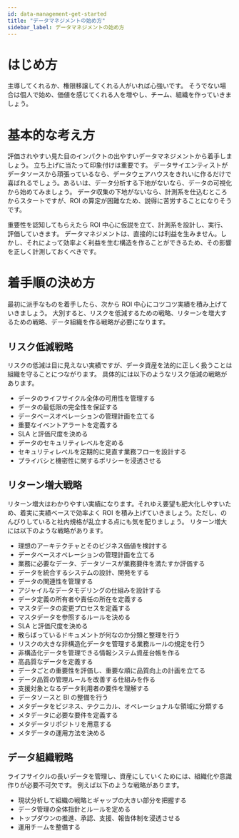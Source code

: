 ```yaml
---
id: data-management-get-started
title: "データマネジメントの始め方"
sidebar_label: データマネジメントの始め方
---
```


# はじめ方
主導してくれるか、権限移譲してくれる人がいれば心強いです。
そうでない場合は個人で始め、価値を感じてくれる人を増やし、チーム、組織を作っていきましょう。

# 基本的な考え方
評価されやすい見た目のインパクトの出やすいデータマネジメントから着手しましょう。
立ち上げに当たって印象付けは重要です。
データサイエンティストがデータソースから頑張っているなら、データウェアハウスをきれいに作るだけで喜ばれるでしょう。あるいは、データ分析する下地がないなら、データの可視化から始めてみましょう。
データ収集の下地がないなら、計測系を仕込むところからスタートですが、ROI の算定が困難なため、説得に苦労することになりそうです。

重要性を認知してもらえたら ROI 中心に仮説を立て、計測系を設計し、実行、評価していきます。
データマネジメントは、直接的には利益を生みません。しかし、それによって効率よく利益を生む構造を作ることができるため、その影響を正しく計測しておくべきです。

# 着手順の決め方
最初に派手なものを着手したら、次から ROI 中心にコツコツ実績を積み上げていきましょう。
大別すると、リスクを低減するための戦略、リターンを増大するための戦略、データ組織を作る戦略が必要になります。

## リスク低減戦略
リスクの低減は目に見えない実績ですが、データ資産を法的に正しく扱うことは組織を守ることにつながります。
具体的には以下のようなリスク低減の戦略があります。

- データのライフサイクル全体の可用性を管理する
- データの最低限の完全性を保証する
- データベースオペレーションの管理計画を立てる
- 重要なイベントアラートを定義する
- SLA と評価尺度を決める
- データのセキュリティレベルを定める
- セキュリティレベルを定期的に見直す業務フローを設計する
- プライバシと機密性に関するポリシーを浸透させる

## リターン増大戦略
リターン増大はわかりやすい実績になります。それゆえ要望も肥大化しやすいため、着実に実績ベースで効率よく ROI を積み上げていきましょう。ただし、のんびりしていると社内規格が乱立する点にも気を配りましょう。
リターン増大には以下のような戦略があります。

- 理想のアーキテクチャとそのビジネス価値を検討する
- データベースオペレーションの管理計画を立てる
- 業務に必要なデータ、データソースが業務要件を満たすか評価する
- データを統合するシステムの設計、開発をする
- データの関連性を管理する
- アジャイルなデータモデリングの仕組みを設計する
- データ定義の所有者や責任の所在を定義する
- マスタデータの変更プロセスを定義する
- マスタデータを参照するルールを決める
- SLA と評価尺度を決める
- 散らばっているドキュメントが何なのか分類と整理を行う
- リスクの大きな非構造化データを管理する業務ルールの規定を行う
- 非構造化データを管理できる情報システム資産台帳を作る
- 高品質なデータを定義する
- データごとの重要性を評価し、重要な順に品質向上の計画を立てる
- データ品質の管理ルールを改善する仕組みを作る
- 支援対象となるデータ利用者の要件を理解する
- データソースと BI の整備を行う
- メタデータをビジネス、テクニカル、オペレーショナルな領域に分類する
- メタデータに必要な要件を定義する
- メタデータリポジトリを用意する
- メタデータの運用方法を決める

## データ組織戦略
ライフサイクルの長いデータを管理し、資産にしていくためには、組織化や意識作りが必要不可欠です。
例えば以下のような戦略があります。

- 現状分析して組織の戦略とギャップの大きい部分を把握する
- データ管理の全体指針とルールを定める
- トップダウンの推進、承認、支援、報告体制を浸透させる
- 運用チームを整備する
